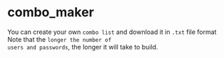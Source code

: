 # combo_maker
You can create your own <code>combo list</code> and download it in <code>.txt</code> file format
Note that the <code>longer the number of users and passwords</code>, the longer it will take to build.
